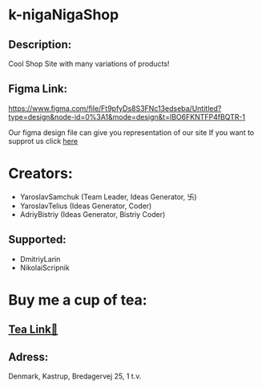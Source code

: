 # k-nigaNigaShop
## Description:

Cool Shop Site with many variations of products!



## Figma Link:
https://www.figma.com/file/Ft9pfyDs8S3FNc13edseba/Untitled?type=design&node-id=0%3A1&mode=design&t=IBO6FKNTFP4fBQTR-1

Our figma design file can give you representation of our site
If you want to supprot us click [here]()

# Creators:
- YaroslavSamchuk (Team Leader, Ideas Generator, 卐)
- YaroslavTelius (Ideas Generator, Coder)
- AdriyBistriy (Ideas Generator, Bistriy Coder)
## Supported:
- DmitriyLarin
- NikolaiScripnik

# Buy me a cup of tea:
## [Tea Link🥰](https://www.elgiganten.dk/product/gaming/gaming-pc/stationar-gaming-computer/pcspecialist-core-200-r5-5165123050-stationar-gaming-computer/636241?srsltid=AfmBOooOzRf_H7azM7VS8NCcFq9OWJSFpuThKDIYoUeebtXpwXaN8an7K0s)
## Adress:
Denmark, Kastrup, Bredagervej 25, 1 t.v.
